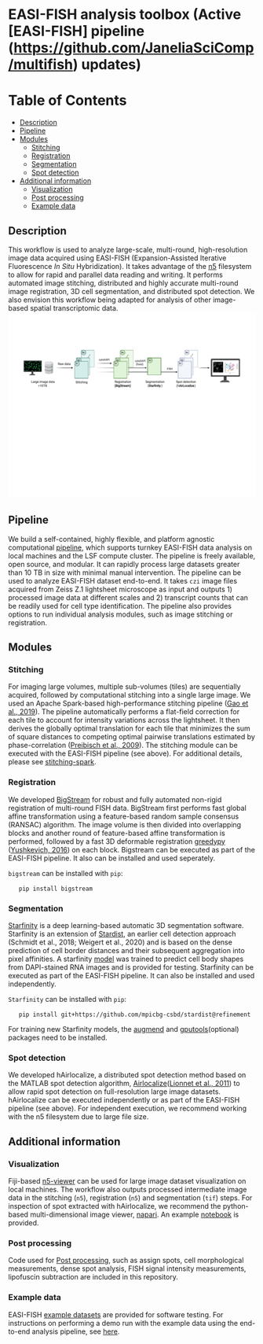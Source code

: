 # EASI-FISH analysis toolbox (Active [EASI-FISH] pipeline (https://github.com/JaneliaSciComp/multifish) updates) 
Table of Contents
=================
   * [Description](#description)
   * [Pipeline](#pipeline)
   * [Modules](#modules)
      * [Stitching](#stitching)
      * [Registration](#registration)
      * [Segmentation](#segmentation)
      * [Spot detection](#spot-detection)
   * [Additional information](#additional-information)
      * [Visualization](#visualization)
      * [Post processing](#post-processing)  
      * [Example data](#example-data)

## Description #
This workflow is used to analyze large-scale, multi-round, high-resolution image data acquired using EASI-FISH (Expansion-Assisted Iterative Fluorescence *In Situ* Hybridization). It takes advantage of the [n5](https://github.com/saalfeldlab/n5) filesystem to allow for rapid and parallel data reading and writing. It performs automated image stitching, distributed and highly accurate multi-round image registration, 3D cell segmentation, and distributed spot detection. We also envision this workflow being adapted for analysis of other image-based spatial transcriptomic data. 
![](/resources/Pipeline.gif)
 
## Pipeline #
We build a self-contained, highly flexible, and platform agnostic computational [pipeline](https://github.com/JaneliaSciComp/multifish), which supports turnkey EASI-FISH data analysis on local machines and the LSF compute cluster. The pipeline is freely available, open source, and modular. It can rapidly process large datasets greater than 10 TB in size with minimal manual intervention. The pipeline can be used to analyze EASI-FISH dataset end-to-end. It takes `czi` image files acquired from Zeiss Z.1 lightsheet microscope as input and outputs 1) processed image data at different scales and 2) transcript counts that can be readily used for cell type identification. The pipeline also provides options to run individual analysis modules, such as image stitching or registration. 

## Modules #

### Stitching #
For imaging large volumes, multiple sub-volumes (tiles) are sequentially acquired, followed by computational stitching into a single large image. We used an Apache Spark-based high-performance stitching pipeline ([Gao et al., 2019](https://science.sciencemag.org/content/363/6424/eaau8302.long)). The pipeline automatically performs a flat-field correction for each tile to account for intensity variations across the lightsheet. It then derives the globally optimal translation for each tile that minimizes the sum of square distances to competing optimal pairwise translations estimated by phase-correlation ([Preibisch et al., 2009](https://academic.oup.com/bioinformatics/article/25/11/1463/332497)). The stitching module can be executed with the EASI-FISH pipeline (see above). For additional details, please see [stitching-spark](https://github.com/saalfeldlab/stitching-spark). 


### Registration #
We developed [BigStream](https://github.com/GFleishman/bigstream) for robust and fully automated non-rigid registration of multi-round FISH data. BigStream first performs fast global affine transformation using a feature-based random sample consensus (RANSAC) algorithm. The image volume is then divided into overlapping blocks and another round of feature-based affine transformation is performed, followed by a fast 3D deformable registration [greedypy](https://github.com/GFleishman/greedypy) ([Yushkevich, 2016](https://github.com/pyushkevich/greedy)) on each block. Bigstream can be executed as part of the EASI-FISH pipeline. It also can be installed and used seperately. 

`bigstream` can be installed with `pip`:
```
   pip install bigstream
```
### Segmentation #
[Starfinity](https://github.com/mpicbg-csbd/stardist/tree/refinement) is a deep learning-based automatic 3D segmentation software. Starfinity is an extension of [Stardist](https://github.com/mpicbg-csbd/stardist), an earlier cell detection approach (Schmidt et al., 2018; Weigert et al., 2020) and is based on the dense prediction of cell border distances and their subsequent aggregation into pixel affinities. A starfinity [model](https://doi.org/10.25378/janelia.13624268) was trained to predict cell body shapes from DAPI-stained RNA images and is provided for testing. Starfinity can be executed as part of the EASI-FISH pipeline. It can also be installed and used independently. 

`Starfinity`  can be installed with  `pip`:
```
   pip install git+https://github.com/mpicbg-csbd/stardist@refinement
```
For training new Starfinity models, the [augmend](https://github.com/stardist/augmend) and [gputools](https://github.com/maweigert/gputools)(optional) packages need to be installed.

### Spot detection #
We developed hAirlocalize, a distributed spot detection method based on the MATLAB spot detection algorithm, [Airlocalize](https://github.com/timotheelionnet/AIRLOCALIZE)([Lionnet et al., 2011](https://www.nature.com/articles/nmeth.1551)) to allow rapid spot detection on full-resolution large image datasets. hAirlocalize can be executed independently or as part of the EASI-FISH pipeline (see above). For independent execution, we recommend working with the n5 filesystem due to large file size.

## Additional information #

### Visualization #
Fiji-based [n5-viewer](https://github.com/saalfeldlab/n5-viewer) can be used for large image dataset visualization on local machines. The workflow also outputs processed intermediate image data in the stitching (`n5`), registration (`n5`) and segmentation (`tif`) steps. For inspection of spot extracted with hAirlocalize, we recommend the python-based multi-dimensional image viewer, [napari](https://napari.org/). An example [notebook](https://github.com/multiFISH/EASI-FISH/tree/master/data_visualization) is provided. 

### Post processing
Code used for [Post processing](https://github.com/multiFISH/EASI-FISH/tree/master/data_processing), such as assign spots, cell morphological measurements, dense spot analysis, FISH signal intensity measurements, lipofuscin subtraction are included in this repository. 

### Example data #
EASI-FISH [example datasets](https://doi.org/10.25378/janelia.c.5276708.v1) are provided for software testing. For instructions on performing a demo run with the example data using the end-to-end analysis pipeline, see [here](https://github.com/JaneliaSciComp/multifish). 

